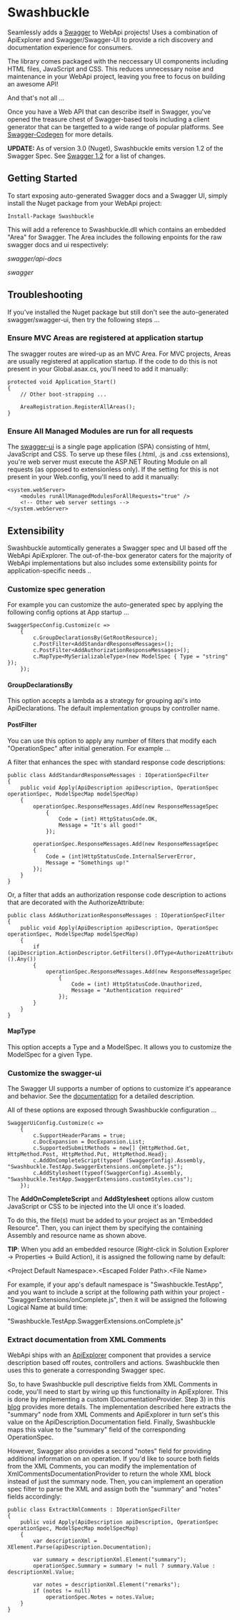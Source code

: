Swashbuckle
=========
Seamlessly adds a [Swagger](https://developers.helloreverb.com/swagger) to WebApi projects! Uses a combination of ApiExplorer and Swagger/Swagger-UI to provide a rich discovery and documentation experience for consumers.

The library comes packaged with the neccessary UI components including HTML files, JavaScript and CSS. This reduces unnecessary noise and maintenance in your WebApi project, leaving you free to focus on building an awesome API!   

And that's not all ...

Once you have a Web API that can describe itself in Swagger, you've opened the treasure chest of Swagger-based tools including a client generator that can be targetted to a wide range of popular platforms. See [Swagger-Codegen](https://github.com/wordnik/swagger-codegen) for more details.

**UPDATE:** As of version 3.0 (Nuget), Swashbuckle emits version 1.2 of the Swagger Spec. See [Swagger 1.2](https://github.com/wordnik/swagger-core/wiki/1.2-transition) for a list of changes.

Getting Started
--------------------

To start exposing auto-generated Swagger docs and a Swagger UI, simply install the Nuget package from your WebApi project:

    Install-Package Swashbuckle

This will add a reference to Swashbuckle.dll which contains an embedded "Area" for Swagger. The Area includes the following enpoints for the raw swagger docs and ui respectively:

*swagger/api-docs*

*swagger*

Troubleshooting
--------------------

If you've installed the Nuget package but still don't see the auto-generated swagger/swagger-ui, then try the following steps ...

### Ensure MVC Areas are registered at application startup ###

The swagger routes are wired-up as an MVC Area. For MVC projects, Areas are usually registered at application startup. If the code to do this is not present in your Global.asax.cs, you'll need to add it manually:

    protected void Application_Start()
    {
        // Other boot-strapping ...
        
        AreaRegistration.RegisterAllAreas();
    }
    
### Ensure All Managed Modules are run for all requests ###

The [swagger-ui](https://github.com/wordnik/swagger-ui) is a single page application (SPA) consisting of html, JavaScript and CSS. To serve up these files (.html, .js and .css extensions), you're web server must execute the ASP.NET Routing Module on all requests (as opposed to extensionless only). If the setting for this is not present in your Web.config, you'll need to add it manually:

    <system.webServer>
        <modules runAllManagedModulesForAllRequests="true" />
        <!-- Other web server settings -->
    </system.webServer>

Extensibility
--------------------

Swashbuckle automtically generates a Swagger spec and UI based off the WebApi ApiExplorer. The out-of-the-box generator caters for the majority of WebApi implementations but also includes some extensibility points for application-specific needs ..

### Customize spec generation ###

For example you can customize the auto-generated spec by applying the following config options at App startup ...

    SwaggerSpecConfig.Customize(c =>
        {
            c.GroupDeclarationsBy(GetRootResource);
            c.PostFilter<AddStandardResponseMessages>();
            c.PostFilter<AddAuthorizationResponseMessages>();
            c.MapType<MySerializableType>(new ModelSpec { Type = "string" });
        });
        
#### GroupDeclarationsBy ####

This option accepts a lambda as a strategy for grouping api's into ApiDeclarations. The default implementation groups by controller name. 

#### PostFilter ####

You can use this option to apply any number of filters that modify each "OperationSpec" after initial generation. For example ...

A filter that enhances the spec with standard response code descriptions:

    public class AddStandardResponseMessages : IOperationSpecFilter
    {
        public void Apply(ApiDescription apiDescription, OperationSpec operationSpec, ModelSpecMap modelSpecMap)
        {
            operationSpec.ResponseMessages.Add(new ResponseMessageSpec
                {
                    Code = (int) HttpStatusCode.OK,
                    Message = "It's all good!"
                });

            operationSpec.ResponseMessages.Add(new ResponseMessageSpec
            {
                Code = (int)HttpStatusCode.InternalServerError,
                Message = "Somethings up!"
            });
        }
    }
    
Or, a filter that adds an authorization response code description to actions that are decorated with the AuthorizeAttribute:

    public class AddAuthorizationResponseMessages : IOperationSpecFilter
    {
        public void Apply(ApiDescription apiDescription, OperationSpec operationSpec, ModelSpecMap modelSpecMap)
        {
            if (apiDescription.ActionDescriptor.GetFilters().OfType<AuthorizeAttribute>().Any())
            {
                operationSpec.ResponseMessages.Add(new ResponseMessageSpec
                    {
                        Code = (int) HttpStatusCode.Unauthorized,
                        Message = "Authentication required"
                    });
            }
        }
    }

#### MapType ####

This option accepts a Type and a ModelSpec. It allows you to customize the ModelSpec for a given Type. 

### Customize the swagger-ui ###

The Swagger UI supports a number of options to customize it's appearance and behavior. See the [documentation](https://github.com/wordnik/swagger-ui) for a detailed description.

All of these options are exposed through Swashbuckle configuration ...

    SwaggerUiConfig.Customize(c =>
        {
            c.SupportHeaderParams = true;
            c.DocExpansion = DocExpansion.List;
            c.SupportedSubmitMethods = new[] {HttpMethod.Get, HttpMethod.Post, HttpMethod.Put, HttpMethod.Head};
            c.AddOnCompleteScript(typeof (SwaggerConfig).Assembly, "Swashbuckle.TestApp.SwaggerExtensions.onComplete.js");
            c.AddStylesheet(typeof(SwaggerConfig).Assembly, "Swashbuckle.TestApp.SwaggerExtensions.customStyles.css");
        });

The __AddOnCompleteScript__ and __AddStylesheet__ options allow custom JavaScript or CSS to be injected into the UI once it's loaded.

To do this, the file(s) must be added to your project as an "Embedded Resource". Then, you can inject them by specifying the containing Assembly and resource name as shown above.

__TIP__: When you add an embedded resource (Right-click in Solution Explorer -> Properties -> Build Action), it is assigned the following name by default:

\<Project Default Namespace>.\<Escaped Folder Path>.\<File Name>

For example, if your app's default namespace is "Swashbuckle.TestApp", and you want to include a script at the following path within your project - "SwaggerExtensions/onComplete.js", then it will be assigned the following Logical Name at build time:

"Swashbuckle.TestApp.SwaggerExtensions.onComplete.js"

### Extract documentation from XML Comments ###

WebApi ships with an [ApiExplorer](http://msdn.microsoft.com/en-us/library/system.web.http.description.apiexplorer.aspx) component that provides a service description based off routes, controllers and actions. Swashbuckle then uses this to generate a corresponding Swagger spec.

So, to have Swashbuckle pull descriptive fields from XML Comments in code, you'll need to start by wiring up this functionailty in ApiExplorer. This is done by implementing a custom IDocumentationProvider. Step 3) in this [blog](http://blogs.msdn.com/b/yaohuang1/archive/2012/05/21/asp-net-web-api-generating-a-web-api-help-page-using-apiexplorer.aspx) provides more details. The implementation described here extracts the "summary" node from XML Comments and ApiExplorer in turn set's this value on the ApiDescription.Documentation field. Finally, Swashbuckle maps this value to the "summary" field of the corresponding OperationSpec.

However, Swagger also provides a second "notes" field for providing additional information on an operation. If you'd like to source both fields from the XML Comments, you can modify the implementation of XmlCommentsDocumentationProvider to return the whole XML block instead of just the summary node. Then, you can implement an operation spec filter to parse the XML and assign both the "summary" and "notes" fields accordingly:

    public class ExtractXmlComments : IOperationSpecFilter
    {
        public void Apply(ApiDescription apiDescription, OperationSpec operationSpec, ModelSpecMap modelSpecMap)
        {
            var descriptionXml = XElement.Parse(apiDescription.Documentation);

            var summary = descriptionXml.Element("summary");
            operationSpec.Summary = summary != null ? summary.Value : descriptionXml.Value;

            var notes = descriptionXml.Element("remarks");
            if (notes != null)
                operationSpec.Notes = notes.Value;
        }
    }
